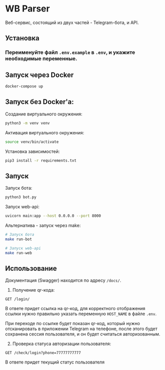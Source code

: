 # WB Parser

Веб-сервис, состоящий из двух частей - Telegram-бота, и API.



## Установка

### Переименуйте файл `.env.example` в `.env`, и укажите необходимые переменные.


## Запуск через Docker

```bash
docker-compose up
```

## Запуск без Docker'а:

Создание виртуального окружения:

```bash
python3 -m venv venv
```
Активация виртуального окружения:
```bash
source venv/bin/activate
```



Установка зависимостей:

```bash
pip3 install -r requirements.txt
```

## Запуск
Запуск бота:
```bash
python3 bot.py
```
Запуск web-api:
```bash
uvicorn main:app --host 0.0.0.0 --port 8000
```
Альтернатива - запуск через make:
```bash
# Запуск бота
make run-bot

# Запуск web-api
make run-web
```
## Использование

Документация (Swagger) находится по адресу `/docs/`.

1. Получение qr-кода: 

```
GET /login/
```

В ответе придет ссылка на qr-код, для корректного отображения ссылки нужно правильно указать переменную `HOST_NAME` 
в файле `.env`.

При переходе по ссылке будет показан qr-код, который нужно отсканировать в приложении Telegram на телефоне, после этого
будет сохранена сессия пользователя, и он будет считаться авторизованным.

2. Проверка статуса авторизации пользователя:

```
GET /check/login?phone=77777777777
```

В ответе придет текущий статус пользователя
